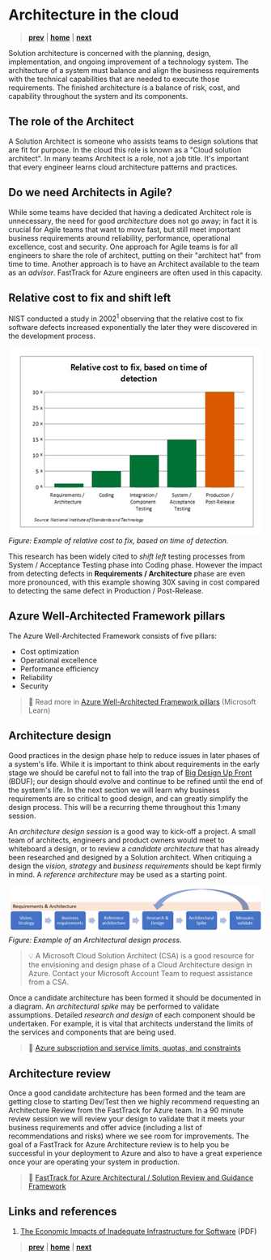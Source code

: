 # Architecture in the cloud

> **[prev]** | **[home]**  | **[next]**

Solution architecture is concerned with the planning, design, implementation, and ongoing improvement of a technology system. The architecture of a system must balance and align the business requirements with the technical capabilities that are needed to execute those requirements. The finished architecture is a balance of risk, cost, and capability throughout the system and its components.

## The role of the Architect

A Solution Architect is someone who assists teams to design solutions that are fit for purpose. In the cloud this role is known as a "Cloud solution architect". In many teams Architect is a role, not a job title. It's important that every engineer learns cloud architecture patterns and practices.

## Do we need Architects in Agile?

While some teams have decided that having a dedicated Architect role is unnecessary, the need for good _architecture_ does not go away; in fact it is crucial for Agile teams that want to move fast, but still meet important business requirements around reliability, performance, operational excellence, cost and security. One approach for Agile teams is for all engineers to share the role of architect, putting on their "architect hat" from time to time. Another approach is to have an Architect available to the team as an _advisor_. FastTrack for Azure engineers are often used in this capacity.

## Relative cost to fix and shift left

NIST conducted a study in 2002<sup>1</sup> observing that the relative cost to fix software defects increased exponentially the later they were discovered in the development process.

![Chart showing the relative cost to fix, based on time of detection](./images/relative-cost-to-fix.png) <br/>_Figure: Example of relative cost to fix, based on time of detection._

This research has been widely cited to _shift left_ testing processes from System / Acceptance Testing phase into Coding phase. However the impact from detecting defects in **Requirements / Architecture** phase are even more pronounced, with this example showing 30X saving in cost compared to detecting the same defect in Production / Post-Release.

## Azure Well-Architected Framework pillars

The Azure Well-Architected Framework consists of five pillars:

* Cost optimization
* Operational excellence
* Performance efficiency
* Reliability
* Security

> 📖 Read more in [Azure Well-Architected Framework pillars] (Microsoft Learn)

## Architecture design

Good practices in the design phase help to reduce issues in later phases of a system's life. While it is important to think about requirements in the early stage we should be careful not to fall into the trap of [Big Design Up Front] (BDUF); our design should evolve and continue to be refined until the end of the system's life. In the next section we will learn why business requirements are so critical to good design, and can greatly simplify the design process. This will be a recurring theme throughout this 1:many session.

An _architecture design session_ is a good way to kick-off a project. A small team of architects, engineers and product owners would meet to whiteboard a design, or to review a _candidate architecture_ that has already been researched and designed by a Solution architect. When critiquing a design the _vision_, _strategy_ and _business requirements_ should be kept firmly in mind. A _reference architecture_ may be used as a starting point.  

![Flow chart showing an example of an Architectural design process](./images/architecture-design-process-example.png) <br/>_Figure: Example of an Architectural design process._

> 💡 A Microsoft Cloud Solution Architect (CSA) is a good resource for the envisioning and design phase of a Cloud Architecture design in Azure. Contact your Microsoft Account Team to request assistance from a CSA.

Once a candidate architecture has been formed it should be documented in a diagram. An _architectural spike_ may be performed to validate assumptions. Detailed _research and design_ of each component should be undertaken. For example, it is vital that architects understand the limits of the services and components that are being used.

> 📖 [Azure subscription and service limits, quotas, and constraints]

## Architecture review

Once a good candidate architecture has been formed and the team are getting close to starting Dev/Test then we highly recommend requesting an Architecture Review from the FastTrack for Azure team. In
a 90 minute review session we will review your design to validate that it meets your business requirements and offer advice (including a list of recommendations and risks) where we see room for improvements. The goal of a FastTrack for Azure Architecture review is to help you be successful in your deployment to Azure and also to have a great experience once your are operating your system in production.

> 📖 [FastTrack for Azure Architectural / Solution Review and Guidance Framework]

## Links and references

1. [The Economic Impacts of Inadequate Infrastructure for Software] (PDF)

> **[prev]** | **[home]**  | **[next]**

[prev]:/README.md
[home]:/README.md
[next]:./requirements.md
[Big Design Up Front]:https://en.wikipedia.org/wiki/Big_Design_Up_Front
[Azure Well-Architected Framework pillars]:https://docs.microsoft.com/en-us/learn/modules/azure-well-architected-introduction/2-pillars
[Azure subscription and service limits, quotas, and constraints]:https://docs.microsoft.com/en-us/azure/azure-resource-manager/management/azure-subscription-service-limits
[FastTrack for Azure Architectural / Solution Review and Guidance Framework]:https://github.com/Azure/fta-architecturalreview/blob/master/articles/introduction.md
[The Economic Impacts of Inadequate Infrastructure for Software]:https://www.nist.gov/system/files/documents/director/planning/report02-3.pdf
